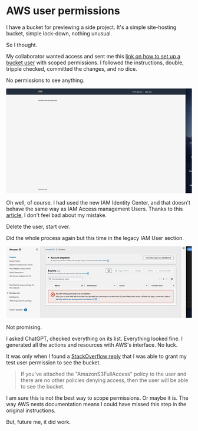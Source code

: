 # AWS user permissions

I have a bucket for previewing a side project. It's a simple site-hosting bucket, simple lock-down, nothing unusual.

So I thought.

My collaborator wanted access and sent me this [link on how to set up a bucket user](https://docs.aws.amazon.com/AmazonS3/latest/userguide/example-walkthroughs-managing-access-example1.html) with scoped permissions. I followed the instructions, double, tripple checked, committed the changes, and no dice.

No permissions to see anything.

![No applications](No-applications.jpg)

Oh well, of course. I had used the new IAM Identity Center, and that doesn't behave the same way as IAM Access management Users. Thanks to this [article](https://medium.com/cloud-security/how-to-fix-aws-iam-identity-center-b4e1cdbbcc94), I don't feel bad about my mistake.

Delete the user, start over.

Did the whole process again but this time in the legacy IAM User section.

![No applications](No-access.jpg)

Not promising.

I asked ChatGPT, checked everything on its list. Everything looked fine. I generated all the actions and resources with AWS's interface. No luck.

It was only when I found a [StackOverflow reply](https://stackoverflow.com/questions/68981538/iam-user-can-not-see-any-bucket-on-s3) that I was able to grant my test user permission to see the bucket.

> If you've attached the "AmazonS3FullAccess" policy to the user and there are no other policies denying access, then the user will be able to see the bucket.

I am sure this is not the best way to scope permissions. Or maybe it is. The way AWS nests documentation means I could have missed this step in the original instructions.

But, future me, it did work.
